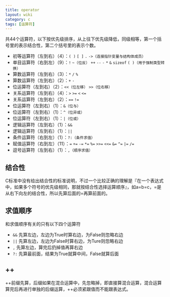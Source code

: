 ```yaml
---
title: operator
layout: wiki
category: c
tags: [运算符]
---
```


共44个运算符，以下按优先级排序，从上往下优先级降低，同级相等，第一个括号里的表示结合性，第二个括号里的表示个数。

* 初等运算符（左到右）（4）：`( )`   `[ ]`   `.`   `->（连接指针变量与结构体成员）`
* 单目运算符（右到左）（9）：`!`   `~（位反）`   `++`   `--`   `-`   `*`   `&`   `sizeof`  `( )（用于强制类型转换）`
* 算数运算符（左到右）（3）：`*`   `/`   `%`
* 算数运算符（左到右）（2）：`+`   `-`
* 位运算符（左到右）（2）：`<<（位左移）`   `>>（位右移）`
* 关系运算符（左到右）（4）：`>`   `>=`   `<`   `<=`
* 关系运算符（左到右）（2）：`==`   `!=`
* 位运算符（左到右）（1）：`&（位与）`
* 位运算符（左到右）（1）：`^（位异或）`
* 位运算符（左到右）（1）：`|（位或）`
* 逻辑运算符（左到右）（1）：`&&`
* 逻辑运算符（左到右）（1）：`||`
* 条件运算符（右到左）（1）：`?:（条件求值）`
* 赋值运算符（右到左）（11）：`=`   `+=`   `-=`   `*=`   `%=`   `>>=`   `<<=`   `&=`   `^=`   `|=`   `/=`
* 逗号运算符（左到右）（1）：`,（顺序求值）`

## 结合性

C标准中没有给出结合性的标准说明，不过一个比较正确的理解是『在一个表达式中，如果多个符号的优先级相同，那就按结合性选择运算顺序』，如a=b=c，=是从右下向左的结合性，所以先算后面的=再算前面的。

## 求值顺序

和求值顺序有关的只有以下四个运算符

* `&&`  先算左边，左边为True时算右边，为False则忽略右边
* `||`  先算左边，左边为False时算右边，为Ture则忽略右边
* `,`   先算左边，算完后扔掉值再算右边
* `?:`  先算最前面，结果为True就算中间，False就算后面

## ++

++前缀先算，后缀如果在混合运算中，先忽略掉，即直接算混合运算，混合运算算完后再进行单独的后缀运算，++必须紧跟值而不能跟表达式。